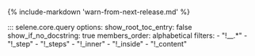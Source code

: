 #

{% include-markdown 'warn-from-next-release.md' %}

::: selene.core.query
    options:
        show_root_toc_entry: false
        show_if_no_docstring: true
        members_order: alphabetical
        filters:
            - "!__.*"
            - "!_step"
            - "!_steps"
            - "!_inner"
            - "!_inside"
            - "!_content"
